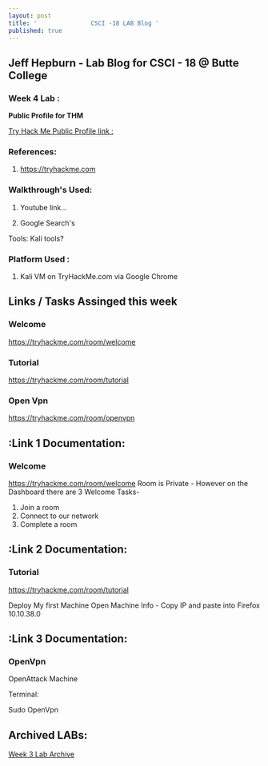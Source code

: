 ```yaml
---
layout: post
title: '               CSCI -18 LAB Blog '
published: true
---
```



## Jeff Hepburn - Lab Blog for CSCI - 18 @ Butte College




### Week 4 Lab :

**Public Profile for THM**

[Try Hack Me Public Profile link :](https://tryhackme.com/p/neogeo2484)



### **References:** 

1) https://tryhackme.com 


### **Walkthrough's Used:**

1) Youtube link...

2) Google Search's

Tools:
Kali tools?


### **Platform Used :**

1) Kali VM on TryHackMe.com via Google Chrome 



##  Links / Tasks Assinged this week

### Welcome
https://tryhackme.com/room/welcome

### Tutorial
https://tryhackme.com/room/tutorial

### Open Vpn
https://tryhackme.com/room/openvpn




## :Link 1 Documentation:
### Welcome
https://tryhackme.com/room/welcome
Room is Private - However on the Dashboard there are 3 Welcome Tasks- 
 1) Join a room
 2) Connect to our network
 3) Complete a room


## :Link 2 Documentation:
### Tutorial
https://tryhackme.com/room/tutorial

Deploy My first Machine 
Open Machine Info - Copy IP and paste into Firefox 
10.10.38.0



## :Link 3 Documentation:
### OpenVpn

OpenAttack Machine 

Terminal: 

Sudo
OpenVpn




## Archived LABs:

[Week 3 Lab Archive](https://github.com/Neo-Geo-2484/Butte-CSCI-18/commit/9d008dd21d610f25bfd1fa2a816985b4883da1d1)
